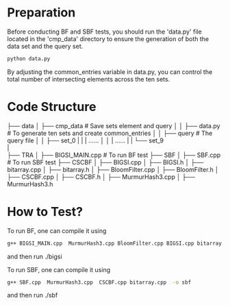 # Preparation	

Before conducting BF and SBF tests, you should run the  'data.py'  file located in the  'cmp_data'  directory to ensure the generation of both the data set and the query set.

```cmd
python data.py
```

By adjusting the common_entries variable in data.py, you can control the total number of intersecting elements across the ten sets.

# Code Structure

├── data
│    ├── cmp_data            # Save sets element and query
│    │    ├── data.py        # To generate ten sets and create common_entries
│    │    ├── query          # The query file
│    │    ├── set_0 
|    |    |    ……
│    │    |    ……
|    |    └── set_9   
|         
├── TRA
│    ├── BIGSI_MAIN.cpp      # To run BF test
├── SBF
│    ├── SBF.cpp             # To run SBF test
├── CSCBF
│    ├── BIGSI.cpp
│    ├── BIGSI.h
│    ├── bitarray.cpp
│    ├── bitarray.h
│    ├── BloomFilter.cpp
│    ├── BloomFilter.h
│    ├── CSCBF.cpp
│    ├── CSCBF.h
│    ├── MurmurHash3.cpp
│    ├── MurmurHash3.h

# How to  Test?

To run BF, one can compile it using

```cmd
g++ BIGSI_MAIN.cpp  MurmurHash3.cpp BloomFilter.cpp BIGSI.cpp bitarray.cpp  -o bigsi
```

and then run ./bigsi

To run SBF, one can compile it using

```cmd
g++ SBF.cpp  MurmurHash3.cpp  CSCBF.cpp bitarray.cpp  -o sbf
```

and then run ./sbf


